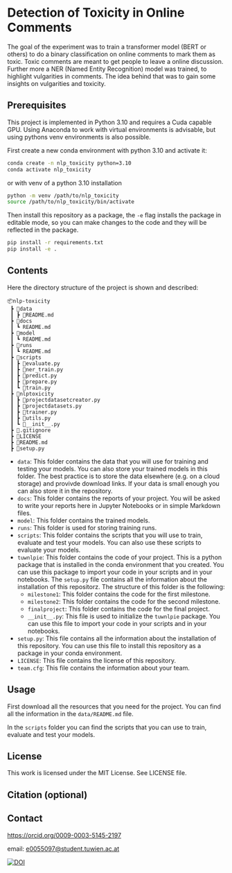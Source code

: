 # Detection of Toxicity in Online Comments

The goal of the experiment was to train a transformer model (BERT or others) to
do a binary classification on online comments to mark them as toxic. Toxic comments
are meant to get people to leave a online discussion. Further more a NER (Named
Entity Recognition) model was trained, to highlight vulgarities in comments. The idea
behind that was to gain some insights on vulgarities and toxicity.

## Prerequisites

This project is implemented in Python 3.10 and requires a Cuda capable GPU.
Using Anaconda to work with virtual environments is advisable, but using pythons venv environments is also possible.

First create a new conda environment with python 3.10 and activate it:

```bash
conda create -n nlp_toxicity python=3.10
conda activate nlp_toxicity
```
or with venv of a python 3.10 installation
```bash
python -m venv /path/to/nlp_toxicity
source /path/to/nlp_toxicity/bin/activate
```

Then install this repository as a package, the `-e` flag installs the package in editable mode, so you can make changes to the code and they will be reflected in the package.

```bash
pip install -r requirements.txt
pip install -e .
```

## Contents

Here the directory structure of the project is shown and described:

```
📦nlp-toxicity
 ┣ 📂data
 ┃ ┣ 📜README.md
 ┣ 📂docs
 ┃ ┗ README.md
 ┣ 📂model
 ┃ ┗ README.md
 ┣ 📂runs
 ┃ ┗ README.md
 ┣ 📂scripts
 ┃ ┣ 📜evaluate.py
 ┃ ┣ 📜ner_train.py
 ┃ ┣ 📜predict.py
 ┃ ┣ 📜prepare.py
 ┃ ┗ 📜train.py
 ┣ 📂nlptoxicity
 ┃ ┣ 📜projectdatasetcreator.py
 ┃ ┣ 📜projectdatasets.py
 ┃ ┣ 📜trainer.py
 ┃ ┣ 📜utils.py
 ┃ ┗ 📜__init__.py
 ┣ 📜.gitignore
 ┣ 📜LICENSE
 ┣ 📜README.md
 ┣ 📜setup.py
```

- `data`: This folder contains the data that you will use for training and testing your models. You can also store your trained models in this folder. The best practice is to store the data elsewhere (e.g. on a cloud storage) and provivde download links. If your data is small enough you can also store it in the repository.
- `docs`: This folder contains the reports of your project. You will be asked to write your reports here in Jupyter Notebooks or in simple Markdown files.
- `model`: This folder contains the trained models.
- `runs`: This folder is used for storing training runs.
- `scripts`: This folder contains the scripts that you will use to train, evaluate and test your models. You can also use these scripts to evaluate your models.
- `tuwnlpie`: This folder contains the code of your project. This is a python package that is installed in the conda environment that you created. You can use this package to import your code in your scripts and in your notebooks. The `setup.py` file contains all the information about the installation of this repositorz. The structure of this folder is the following:
  - `milestone1`: This folder contains the code for the first milestone. 
  - `milestone2`: This folder contains the code for the second milestone.
  - `finalproject`: This folder contains the code for the final project.
  - `__init__.py`: This file is used to initialize the `tuwnlpie` package. You can use this file to import your code in your scripts and in your notebooks.
- `setup.py`: This file contains all the information about the installation of this repository. You can use this file to install this repository as a package in your conda environment.
- `LICENSE`: This file contains the license of this repository.
- `team.cfg`: This file contains the information about your team.

## Usage

First download all the resources that you need for the project. You can find all the information in the `data/README.md` file.

In the `scripts` folder you can find the scripts that you can use to train, evaluate and test your models. 


## License

This work is licensed under the MIT License. See LICENSE file.

## Citation (optional)

## Contact

https://orcid.org/0009-0003-5145-2197

email: e0055097@student.tuwien.ac.at

[![DOI](https://zenodo.org/badge/783249120.svg)](https://zenodo.org/doi/10.5281/zenodo.10938085)